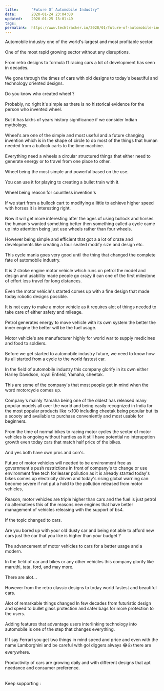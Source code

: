 ```yaml
---
title:		"Future Of Automobile Industry"
date:		2020-01-24 23:04:00
updated:	2020-01-25 13:01:49
tags: 	
permalink:	https://www.techtracker.in/2020/01/future-of-automobile-industry.html
---
```


<div><div>Automobile industry one of the world's largest and most profitable sector.</div><div><br></div><div>One of the most rapid growing sector without any disruptions.</div><div><br></div><div>From retro designs to formula f1 racing cars a lot of development has seen in decades.<br></div><div><br></div><div>We gone through the times of cars with old designs to today's beautiful and technology oriented designs.</div></div><div><br></div>Do you know who created wheel ?<div><br></div><div>Probably, no right it's simple as there is no historical evidence for the person who invented wheel.</div><div><br></div><div>But it has lakhs of years history significance if we consider Indian mythology.</div><div><br></div><div>Wheel's are one of the simple and most useful and a future changing invention which is in the shape of circle to do most of the things that human needed from a bullock carts to the time machine.</div><div><br></div><div>Everything need a wheels a circular structured things that either need to generate energy or to travel from one place to other.</div><div><br></div><div>Wheel being the most simple and powerful based on the use.</div><div><br></div><div>You can use it for playing to creating a bullet train with it.</div><div><br></div><div>Wheel being reason for countless invention's</div><div><br></div><div>If we start from a bullock cart to modifying a little to achieve higher speed with horses it is interesting right.</div><div><br></div><div>Now it will get more interesting after the ages of using bullock and horses the human's wanted something better then something called a cycle came up into attention being just use wheels rather than four wheels.</div><div><br></div><div>However being simple and efficient that got a a lot of craze and developments like creating a four seated modify size and design etc.</div><div><br></div><div>This cycle mania goes very good until the thing that changed the complete fate of automobile industry.</div><div><br></div><div>It is 2 stroke engine motor vehicle which runs on petrol the model and design and usability made people go crazy it can one of the first milestone of effort less travel for long distances.</div><div><br></div><div>Even the motor vehicle's started comes up with a fine design that made today robotic designs possible.</div><div><br></div><div>It is not easy to make a motor vehicle as it requires alot of things needed to take care of either safety and mileage.</div><div><br></div><div>Petrol generates energy to move vehicle with its own system the better the inner engine the better will be the fuel usage.</div><div><br></div><div>Motor vehicle's are manufacturer highly for world war to supply medicines and food to soldiers.</div><div><br></div><div>Before we get started to automobile industry future, we need to know how its all started from a cycle to the world fastest car.</div><div><br></div><div>In the field of automobile industry this company glorify in its own either Harley Davidson, royal Enfield, Yamaha, cheetak.</div><div><br></div><div>This are some of the company's that most people get in mind when the word motorcycle comes up.</div><div><br></div><div>Company's mainly Yamaha being one of the oldest has released many popular models all over the world and being easily recognized in India for the most popular products like rx100 including cheetak being popular but its a scooty and available to purchase conveniently and most usable for beginners.</div><div><br></div><div>From the time of normal bikes to racing motor cycles the sector of motor vehicles is ongoing without hurdles as it still have potential no interupption growth even today cars that match half price of the bikes.</div><div><br></div><div>And yes both have own pros and con's.</div><div><br></div><div>Future of motor vehicles will needed to be environment free as government's push restrictions in front of company's to change or use environment free tech for lesser pollution as it is already started today's bikes comes up electricity driven and today's rising global warning can become severe if not put a hold to the pollution released from motor vehicles,</div><div><br></div><div>Reason, motor vehicles are triple higher than cars and the fuel is just petrol no alternatives this of the reasons new engines that have better management of vehicles releasing with the support of bs4.</div><div><br></div><div>If the topic changed to cars.</div><div><br></div><div>Are you bored up with your old dusty car and being not able to afford new cars just the car that you like is higher than your budget ?</div><div><br></div><div>The advancement of motor vehicles to cars for a better usage and a modern.</div><div><br></div><div>In the field of car and bikes or any other vehicles this company glorify like maruthi, tata, ford, and may more.</div><div><br></div><div>There are alot...</div><div><br></div><div>However from the retro classic designs to today world fastest and beautiful cars.</div><div><br></div><div>Alot of remarkable things changed In few decades from futuristic design and speed to bullet glass protection and safer bags for more protection to the users.</div><div><br></div><div>Adding features that advantage users interlinking technology into automobile is one of the step that changes everything.</div><div><br></div><div>If I say Ferrari you get two things in mind speed and price and even with the name Lamborghini and be careful with gol diggers always 😂👍 there are everywhere.</div><div><br></div><div>Productivity of cars are growing daily and with different designs that apt needance and consumer preference.</div><div><br></div><div><br></div><div>Keep supporting :&nbsp;</div>
<!-- no comments on this post -->